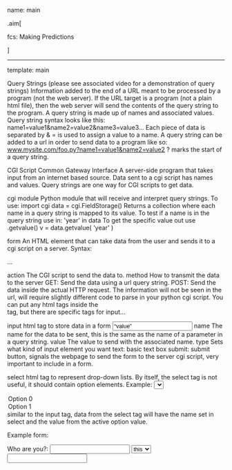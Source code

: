 name: main

.aim[<div>
  fcs: Making Predictions
  </div>]

---
template: main

Query Strings (please see associated video for a demonstration of query strings)
Information added to the end of a URL meant to be processed by a program (not the web server).
If the URL target is a program (not a plain html file), then the web server will send the contents of the query string to the program.
A query string is made up of names and associated values.
Query string syntax looks like this:
name1=value1&name2=value2&name3=value3…
Each piece of data is separated by &
= is used to assign a value to a name.
A query string can be added to a url in order to send data to a program like so:
www.mysite.com/foo.py?name1=value1&name2=value2
? marks the start of a query string.


CGI Script
Common Gateway Interface
A server-side program that takes input from an internet based source.
Data sent to a cgi script has names and values.
Query strings are one way for CGI scripts to get data.


cgi module
Python module that will receive and interpret query strings.
To use:
import cgi
data = cgi.FieldStorage()
Returns a collection where each name in a query string is mapped to its value.
To test if a name is in the query string use in:
'year' in data
To get the specific value out use .getvalue()
v = data.getvalue( 'year' )


form
An HTML element that can take data from the user and sends it to a cgi script on a server.
Syntax:
<form action=script method="GET"> ... </form>
action
The CGI script to send the data to.
method
How to transmit the data to the server
GET: Send the data using a url query string.
POST: Send the data inside the actual HTTP request. The information will not be seen in the url, will require slightly different code to parse in your python cgi script.
You can put any html tags inside the <form> tag, but there are specific tags for input…


  input
html tag to store data in a form
<input type="type" name="name" value=“value”>
name
The name for the data to be sent, this is the same as the name of a parameter in a query string.
value
The value to send with the associated name.
type
Sets what kind of input element you want
text: basic text box
submit: submit button, signals the webpage to send the form to the server cgi script, very important to include in a form.


select
html tag to represent drop-down lists.
By itself, the select tag is not useful, it should contain option elements.
Example:
<select name=“name”>
<option value=“v0”>Option 0</option>
<option value=“v1”>Option 1</option>
</select>
similar to the input tag, data from the select tag will have the name set in select and the value from the active option value.



Example form:
<form action=“foo.py” method=“GET”>
Who are you?: <input type=“text” name=“who”>
<select name=“what”>
<option value=“o0”>this</option>
<option value=“o1”>that</option>
</select>
<input type=“submit”>
</form>
